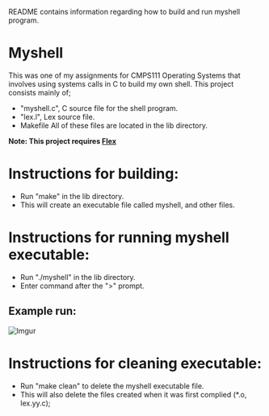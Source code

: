 README contains information regarding how to build and run myshell program.

# Myshell
This was one of my assignments for CMPS111 Operating Systems that involves using systems calls in C to build my own shell. This project consists mainly of;
- "myshell.c", C source file for the shell program.
- "lex.l", Lex source file.
- Makefile
All of these files are located in the lib directory. 

**Note: This project requires [Flex](https://www.gnu.org/software/flex/)**

# Instructions for building:
- Run "make" in the lib directory.
- This will create an executable file called myshell, and other files.

# Instructions for running myshell executable:
- Run "./myshell" in the lib directory.
- Enter command after the ">" prompt. 

## Example run:
![Imgur](https://i.imgur.com/JoVhiNr.gifv)


# Instructions for cleaning executable:
- Run "make clean" to delete the myshell executable file. 
- This will also delete the files created when it was first complied (*.o, lex.yy.c);
